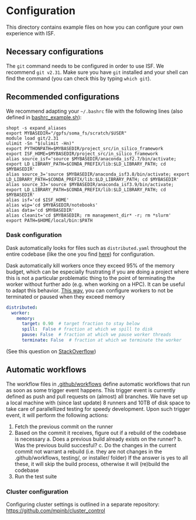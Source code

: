 # Configuration

This directory contains example files on how you can configure your own experience with ISF.

## Necessary configurations
The `git` command needs to be configured in order to use ISF. We recommend `git v2.31`. Make sure you have `git` installed and your shell can find the command (you can check this by typing `which git`).

## Recommended configurations

We recommend adapting your `~/.bashrc` file with the following lines (also defined in [bashrc_example.sh](./bashrc_example.sh)):
```shell
shopt -s expand_aliases
export MYBASEDIR="/gpfs/soma_fs/scratch/$USER"
module load git/2.31
ulimit -Sn "$(ulimit -Hn)"
export PYTHONPATH=$MYBASEDIR/project_src/in_silico_framework
export ISF_HOME=$MYBASEDIR/project_src/in_silico_framework
alias source_isf='source $MYBASEDIR/anaconda_isf2.7/bin/activate; export LD_LIBRARY_PATH=$CONDA_PREFIX/lib:$LD_LIBRARY_PATH; cd $MYBASEDIR'
alias source_3='source $MYBASEDIR/anaconda_isf3.8/bin/activate; export LD_LIBRARY_PATH=$CONDA_PREFIX/lib:$LD_LIBRARY_PATH; cd $MYBASEDIR'
alias source_33='source $MYBASEDIR/anaconda_isf3.9/bin/activate; export LD_LIBRARY_PATH=$CONDA_PREFIX/lib:$LD_LIBRARY_PATH; cd $MYBASEDIR'
alias isf='cd $ISF_HOME'
alias wip='cd $MYBASEDIR/notebooks'
alias data='cd $MYBASEDIR'
alias cleanit='cd $MYBASEDIR; rm management_dir* -r; rm *slurm'
export PATH=$HOME/local/bin:$PATH
```

### Dask configuration
Dask automatically looks for files such as `distributed.yaml` throughout the entire codebase (like the one you find [here](./distributed_example.yaml)) for configuration. 

Dask automatically kill workers once they exceed 95% of the memory budget, which can be especially frustrating if you are doing a project where this is not a particular problematic thing to the point of terminating the worker without further ado (e.g. when working on a HPC). It can be useful to adapt this behavior. [This way](./distributed_example.yaml), you can configure workers to not be terminated or paused when they exceed memory 
```yml
distributed:
  worker:
    memory:
      target: 0.90  # target fraction to stay below
	  spill:  False # fraction at which we spill to disk
	  pause: False  # fraction at which we pause worker threads
	  terminate: False  # fraction at which we terminate the worker
```
(See this question on [StackOverflow](https://stackoverflow.com/questions/57997463/dask-warning-worker-exceeded-95-memory-budget))

## Automatic workflows
The workflow files in [.github/workflows](.github/workflows) define automatic workflows that run as soon as some trigger event happens. This trigger event is currently defined as push and pull requests on (almost) all branches. We have set up a local machine with (since last update) 8 runners and 10TB of disk space to take care of parallellized testing for speedy development. Upon such trigger event, it will perform the following actions:
1. Fetch the previous commit on the runner
2. Based on the commit it receives, figure out if a rebuild of the codebase is necessary
  a. Does a previous build already exists on the runner?
  b. Was the previous build succesful?
  c. Do the changes in the current commit not warrant a rebuild (i.e. they are not changes in the .github/workflows, testing/, or installer/ folder)
  If the answer is yes to all these, it will skip the build process, otherwise it will (re)build the codebase
3. Run the test suite


### Cluster configuration
Configuring cluster settings is outlined in a separate repository: https://github.com/mpinb/cluster_control
